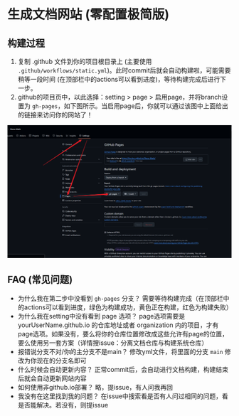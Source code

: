 # 生成文档网站 (零配置极简版)

## 构建过程

1. 复制 .github 文件到你的项目根目录上 (主要使用 `.github/workflows/static.yml`)。此时commit后就会自动构建啦，可能需要稍等一段时间 (在顶部栏中的actions可以看到进度)，等待构建完成后进行下一步。
2. github的项目页中，以此选择：setting > page > 启用page，并将branch设置为 `gh-pages`，如下图所示。当启用page后，你就可以通过该图中上面给出的链接来访问你的网站了！
  
  ![alt text](./assets/6a664307563c3775cb5c78cd1f3fbc13.png)

## FAQ (常见问题)

- 为什么我在第二步中没看到 `gh-pages` 分支？
  需要等待构建完成（在顶部栏中的actions可以看到进度，绿色为构建成功，黄色正在构建，红色为构建失败）
- 为什么我在setting中没有看到 page 选项？
  page选项需要是 yourUserName.github.io 的仓库地址或者 organization 内的项目，才有page选项。如果没有，要么将你的仓库位置修改成这些允许有page的位置，要么使用另一套方案（详情搜issue：分离文档仓库与构建系统仓库）
- 报错说分支不对/你的主分支不是main？
  修改yml文件，将里面的分支 `main` 修改为你现在的分支名即可
- 什么时候会自动更新内容？
  正常commit后，会自动进行文档构建，构建结束后就会自动更新网站内容
- 如何使用非github.io部署？
  略，提issue，有人问我再回
- 我没有在这里找到我的问题？
  在issue中搜索看是否有人问过相同的问题，看是否能解决。若没有，则提issue
